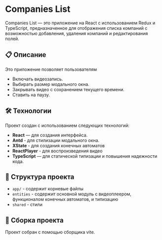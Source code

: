 # Companies List

Companies List — это приложение на React с использованием Redux и TypeScript, предназначенное для отображения списка компаний с возможностью добавления, удаления компаний и редактирования полей.

## 📋 Описание

Это приложение позволяет пользователям
- Включать видеозапись.
- Выбирать размер модального окна.
- Закрывать видео с сохранением текущего времени.
- Ставить на паузу.

## 🛠 Технологии

Проект создан с использованием следующих технологий:
- **React** — для создания интерфейса.
- **Antd** - для стилизации модального окна.
- **XState** - для создания конечных автоматов
- **ReactPlayer** - для воспроизведения видео
- **TypeScript** — для статической типизации и повышения надежности кода.
  
## 📂 Структура проекта

- `app/` - содержит корневые файлы
- `entities` - содержит основной модуль с видеоплеером, функционалом конечных автоматов, и типизацию
- `shared` - стили 

## 🚀 Сборка проекта

Проект собран с помощью сборщика vite.

